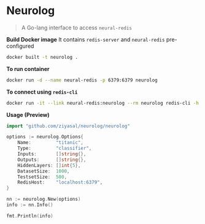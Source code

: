 Neurolog
================
> A Go-lang interface to access `neural-redis`

**Build Docker image**
It contains `redis-server` and `neural-redis` pre-configured

```sh
docker built -t neurolog .
```

**To run container**
```sh
docker run -d --name neural-redis -p 6379:6379 neurolog
```

**To connect using `redis-cli`**
```sh
docker run -it --link neural-redis:neurolog --rm neurolog redis-cli -h neurolog -p 6379
```

**Usage (Preview)**
```go
import "github.com/ziyasal/neurolog/neurolog"
```

```go
options := neurolog.Options{
	Name:         "titanic",
	Type:         "classifier",
	Inputs:       []string{},
	Outputs:      []string{},
	HiddenLayers: []int{5},
	DatasetSize:  1000,
	TestsetSize:  500,
	RedisHost:    "localhost:6379",
}

nn := neurolog.New(options)
info := nn.Info()

fmt.Println(info)
```
